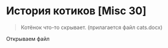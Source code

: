 История котиков [Misc 30]
================
>Котёнок что-то скрывает.
(прилагается файл cats.docx)

Открываем файл
